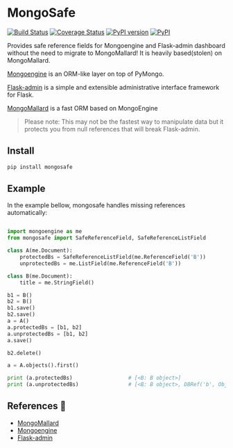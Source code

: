 
# MongoSafe

[![Build Status](https://travis-ci.org/abassel/mongosafe.svg?branch=master)](https://travis-ci.org/abassel/mongosafe)
[![Coverage Status](https://coveralls.io/repos/github/abassel/mongosafe/badge.svg?branch=master)](https://coveralls.io/github/abassel/mongosafe?branch=master)
[![PyPI version](https://badge.fury.io/py/mongosafe.svg)](https://badge.fury.io/py/mongosafe)
[![PyPI](https://img.shields.io/pypi/wheel/Django.svg)](https://pypi.python.org/pypi/mongosafe)


Provides safe reference fields for Mongoengine and Flask-admin dashboard without the need to migrate to MongoMallard!
It is heavily based(stolen) on MongoMallard.


[Mongoengine](https://github.com/MongoEngine/mongoengine) is an ORM-like layer on top of PyMongo.

[Flask-admin](https://github.com/flask-admin/flask-admin) is a simple and extensible administrative interface framework for Flask.

[MongoMallard](https://hack.close.io/posts/mongomallard) is a fast ORM based on MongoEngine

> Please note: This may not be the fastest way to manipulate data but it protects you from null references that will break Flask-admin.

## Install

```bash
pip install mongosafe
```

## Example

In the example bellow, mongosafe handles missing references automatically:

```python

import mongoengine as me
from mongosafe import SafeReferenceField, SafeReferenceListField

class A(me.Document):
    protectedBs = SafeReferenceListField(me.ReferenceField('B'))
    unprotectedBs = me.ListField(me.ReferenceField('B'))

class B(me.Document):
    title = me.StringField()

b1 = B()
b2 = B()
b1.save()
b2.save()
a = A()
a.protectedBs = [b1, b2]
a.unprotectedBs = [b1, b2]
a.save()

b2.delete()

a = A.objects().first()

print (a.protectedBs)                  # [<B: B object>]
print (a.unprotectedBs)                # [<B: B object>, DBRef('b', ObjectId('5a62438cfc701444a2e2107f'))]

```

## References :notebook:
- [MongoMallard](https://hack.close.io/posts/mongomallard)
- [Mongoengine](https://github.com/MongoEngine/mongoengine)
- [Flask-admin](https://github.com/flask-admin/flask-admin)